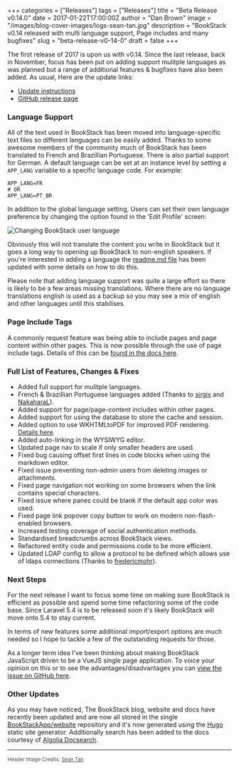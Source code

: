 +++
categories = ["Releases"]
tags = ["Releases"]
title = "Beta Release v0.14.0"
date = 2017-01-22T17:00:00Z
author = "Dan Brown"
image = "/images/blog-cover-images/logs-sean-tan.jpg"
description = "BookStack v0.14 released with multi language support, Page includes and many bugfixes"
slug = "beta-release-v0-14-0"
draft = false
+++

The first release of 2017 is upon us with v0.14. Since the last release, back in November, focus has been put on adding support mulitple languages as was planned but a range of additional features & bugfixes have also been added. As usual, Here are the update links:

* [Update instructions](https://www.bookstackapp.com/docs/admin/updates)
* [GitHub release page](https://github.com/ssddanbrown/BookStack/releases/tag/v0.14.0)

### Language Support

All of the text used in BookStack has been moved into language-specific text files so different languages can be easily added. Thanks to some awesome members of the community much of BookStack has been translated to French and Brazillian Portuguese. There is also partial support for German. A default language can be set at an instance level by setting a `APP_LANG` variable to a specific language code. For example:

```
APP_LANG=FR
# OR
APP_LANG=PT_BR
```

In addition to the global language setting, Users can set their own language preference by changing the option found in the 'Edit Profile' screen:

![Changing BookStack user language](/images/2017/01/language-selection.png)


Obviously this will not translate the content you write in BookStack but it goes a long way to opening up BookStack to non-english speakers. If you're interested in adding a language the [readme.md file](https://github.com/BookStackApp/BookStack#translations) has been updated with some details on how to do this.

Please note that adding language support was quite a large effort so there is likely to be a few areas missing translations. Where there are no language translations english is used as a backup so you may see a mix of english and other languages until this stabilises.

### Page Include Tags

A commonly request feature was being able to include pages and page content within other pages. This is now possible through the use of page include tags. Details of this can be [found in the docs here](/docs/user/reusing-page-content/).

### Full List of Features, Changes & Fixes

* Added full support for mulitple languages.
* French & Brazillian Portuguese languages added (Thanks to [sirgix](https://github.com/BookStackApp/BookStack/pull/274) and [NakaharaL](https://github.com/BookStackApp/BookStack/pull/279)).
* Added support for page/page-content includes within other pages.
* Added support for using the database to store the cache and session.
* Added option to use WKHTMLtoPDF for improved PDF rendering. [Details here](/docs/admin/pdf-rendering/).
* Added auto-linking in the WYSIWYG editor.
* Updated page nav to scale if only smaller headers are used.
* Fixed bug causing offset first lines in code blocks when using the markdown editor.
* Fixed issue preventing non-admin users from deleting images or attachments.
* Fixed page navigation not working on some browsers when the link contains special characters.
* Fixed issue where panes could be blank if the default app color was used.
* Fixed page link popover copy button to work on modern non-flash-enabled browsers.
* Increased testing coverage of social authentication methods.
* Standardised breadcrumbs across BookStack views.
* Refactored entity code and permissions code to be more efficient.
* Updated LDAP config to allow a protocol to be defined which allows use of ldaps connections (Thanks to [fredericmohr](https://github.com/BookStackApp/BookStack/pull/236)).

### Next Steps

For the next release I want to focus some time on making sure BookStack is efficient as possible and spend some time refactoring some of the code base. Since Laravel 5.4 is to be released soon it's likely BookStack will move onto 5.4 to stay current.

In terms of new features some additional import/export options are much needed so I hope to tackle a few of the outstanding requests for those.

As a longer term idea I've been thinking about making BookStack JavaScript driven to be a VueJS single page application. To voice your opinion on this or to see the advantages/disadvantages you can [view the issue on GitHub here](https://github.com/BookStackApp/BookStack/issues/249).

### Other Updates

As you may have noticed, The BookStack blog, website and docs have recently been updated and are now all stored in the single [BookStackApp/website](https://github.com/BookStackApp/website) repository and it's now generated using the [Hugo](https://gohugo.io/) static site generator. Additionally search has been added to the docs courtesy of [Algolia Docsearch](https://community.algolia.com/docsearch/).

----

<span style="font-size: 0.8em;opacity:0.8;">Header Image Credits: <a href="https://unsplash.com/@darkroomsg" target="_blank">Sean Tan</a></span>
